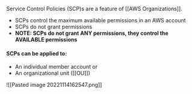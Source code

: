 Service Control Policies (SCP)s are a feature of [[AWS Organizations]].

- SCPs control the maximum available permissions in an AWS account
- SCPs do not grant permissions
- **NOTE: SCPs do not grant ANY permissions, they control the AVAILABLE permissions**

#### SCPs can be applied to:

* An individual member account
or
* An organizational unit ([[OU]])

![[Pasted image 20221114162547.png]]